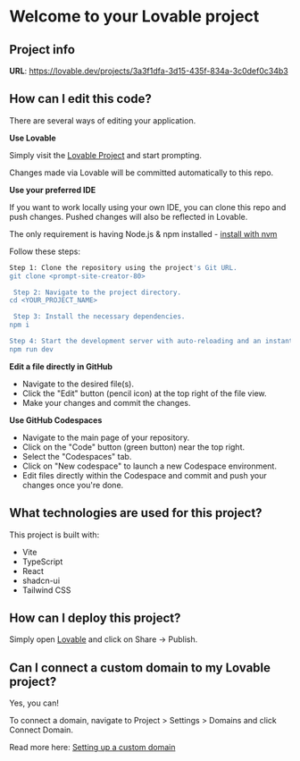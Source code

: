 # Welcome to your Lovable project

## Project info

**URL**: https://lovable.dev/projects/3a3f1dfa-3d15-435f-834a-3c0def0c34b3

## How can I edit this code?

There are several ways of editing your application.

**Use Lovable**

Simply visit the [Lovable Project](https://lovable.dev/projects/3a3f1dfa-3d15-435f-834a-3c0def0c34b3) and start prompting.

Changes made via Lovable will be committed automatically to this repo.

**Use your preferred IDE**

If you want to work locally using your own IDE, you can clone this repo and push changes. Pushed changes will also be reflected in Lovable.

The only requirement is having Node.js & npm installed - [install with nvm](https://github.com/nvm-sh/nvm#installing-and-updating)

Follow these steps:

```sh
Step 1: Clone the repository using the project's Git URL.
git clone <prompt-site-creator-80>

 Step 2: Navigate to the project directory.
cd <YOUR_PROJECT_NAME>

 Step 3: Install the necessary dependencies.
npm i

Step 4: Start the development server with auto-reloading and an instant preview.
npm run dev
```

**Edit a file directly in GitHub**

- Navigate to the desired file(s).
- Click the "Edit" button (pencil icon) at the top right of the file view.
- Make your changes and commit the changes.

**Use GitHub Codespaces**

- Navigate to the main page of your repository.
- Click on the "Code" button (green button) near the top right.
- Select the "Codespaces" tab.
- Click on "New codespace" to launch a new Codespace environment.
- Edit files directly within the Codespace and commit and push your changes once you're done.

## What technologies are used for this project?

This project is built with:

- Vite
- TypeScript
- React
- shadcn-ui
- Tailwind CSS

## How can I deploy this project?

Simply open [Lovable](https://lovable.dev/projects/3a3f1dfa-3d15-435f-834a-3c0def0c34b3) and click on Share -> Publish.

## Can I connect a custom domain to my Lovable project?

Yes, you can!

To connect a domain, navigate to Project > Settings > Domains and click Connect Domain.

Read more here: [Setting up a custom domain](https://docs.lovable.dev/features/custom-domain#custom-domain)

